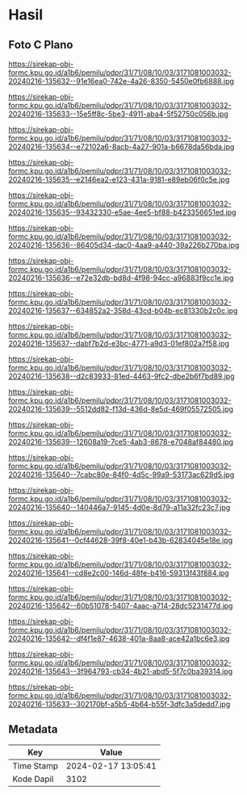 # Hasil

## Foto C Plano

https://sirekap-obj-formc.kpu.go.id/a1b6/pemilu/pdpr/31/71/08/10/03/3171081003032-20240216-135632--91e16ea0-742e-4a26-8350-5450e0fb6888.jpg

https://sirekap-obj-formc.kpu.go.id/a1b6/pemilu/pdpr/31/71/08/10/03/3171081003032-20240216-135633--15e5ff8c-5be3-4911-aba4-5f52750c056b.jpg

https://sirekap-obj-formc.kpu.go.id/a1b6/pemilu/pdpr/31/71/08/10/03/3171081003032-20240216-135634--e72102a6-8acb-4a27-901a-b6678da56bda.jpg

https://sirekap-obj-formc.kpu.go.id/a1b6/pemilu/pdpr/31/71/08/10/03/3171081003032-20240216-135635--e2146ea2-e123-431a-9181-e89eb06f0c5e.jpg

https://sirekap-obj-formc.kpu.go.id/a1b6/pemilu/pdpr/31/71/08/10/03/3171081003032-20240216-135635--93432330-e5ae-4ee5-bf88-b423356651ed.jpg

https://sirekap-obj-formc.kpu.go.id/a1b6/pemilu/pdpr/31/71/08/10/03/3171081003032-20240216-135636--86405d34-dac0-4aa9-a440-39a226b270ba.jpg

https://sirekap-obj-formc.kpu.go.id/a1b6/pemilu/pdpr/31/71/08/10/03/3171081003032-20240216-135636--e72e32db-bd8d-4f98-94cc-a96883f9cc1e.jpg

https://sirekap-obj-formc.kpu.go.id/a1b6/pemilu/pdpr/31/71/08/10/03/3171081003032-20240216-135637--634852a2-358d-43cd-b04b-ec81330b2c0c.jpg

https://sirekap-obj-formc.kpu.go.id/a1b6/pemilu/pdpr/31/71/08/10/03/3171081003032-20240216-135637--dabf7b2d-e3bc-4771-a9d3-01ef802a7f58.jpg

https://sirekap-obj-formc.kpu.go.id/a1b6/pemilu/pdpr/31/71/08/10/03/3171081003032-20240216-135638--d2c83933-81ed-4463-9fc2-dbe2b6f7bd89.jpg

https://sirekap-obj-formc.kpu.go.id/a1b6/pemilu/pdpr/31/71/08/10/03/3171081003032-20240216-135639--5512dd82-f13d-436d-8e5d-469f05572505.jpg

https://sirekap-obj-formc.kpu.go.id/a1b6/pemilu/pdpr/31/71/08/10/03/3171081003032-20240216-135639--12608a19-7ce5-4ab3-8678-e7048af84480.jpg

https://sirekap-obj-formc.kpu.go.id/a1b6/pemilu/pdpr/31/71/08/10/03/3171081003032-20240216-135640--7cabc80e-84f0-4d5c-99a9-53173ac629d5.jpg

https://sirekap-obj-formc.kpu.go.id/a1b6/pemilu/pdpr/31/71/08/10/03/3171081003032-20240216-135640--140446a7-9145-4d0e-8d79-a11a32fc23c7.jpg

https://sirekap-obj-formc.kpu.go.id/a1b6/pemilu/pdpr/31/71/08/10/03/3171081003032-20240216-135641--0cf44628-39f8-40e1-b43b-62834045e18e.jpg

https://sirekap-obj-formc.kpu.go.id/a1b6/pemilu/pdpr/31/71/08/10/03/3171081003032-20240216-135641--cd8e2c00-146d-48fe-b416-59313f43f884.jpg

https://sirekap-obj-formc.kpu.go.id/a1b6/pemilu/pdpr/31/71/08/10/03/3171081003032-20240216-135642--60b51078-5407-4aac-a714-28dc5231477d.jpg

https://sirekap-obj-formc.kpu.go.id/a1b6/pemilu/pdpr/31/71/08/10/03/3171081003032-20240216-135642--df4f1e87-4638-401a-8aa8-ace42a1bc6e3.jpg

https://sirekap-obj-formc.kpu.go.id/a1b6/pemilu/pdpr/31/71/08/10/03/3171081003032-20240216-135643--3f964793-cb34-4b21-abd5-5f7c0ba39314.jpg

https://sirekap-obj-formc.kpu.go.id/a1b6/pemilu/pdpr/31/71/08/10/03/3171081003032-20240216-135633--302170bf-a5b5-4b64-b55f-3dfc3a5dedd7.jpg


## Metadata

| Key        | Value               |
| ---------- | ------------------- |
| Time Stamp | 2024-02-17 13:05:41 |
| Kode Dapil | 3102                |



